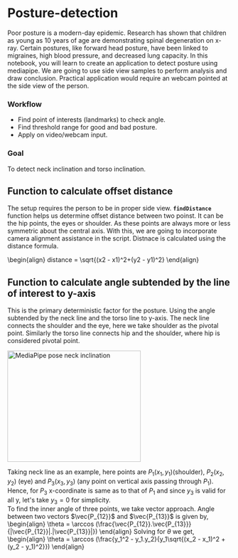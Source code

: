 # Posture-detection
Poor posture is a modern-day epidemic. Research has shown that children as young as 10 years of age are demonstrating spinal degeneration on x-ray. Certain postures, like forward head posture, have been linked to migraines, high blood pressure, and decreased lung capacity. In this notebook, you will learn to create an application to detect posture using mediapipe. We are going to use side view samples to perform analysis and draw conclusion. Practical application would require an webcam pointed at the side view of the person.

### Workflow
 - Find point of interests (landmarks) to check angle.
 - Find threshold range for good and bad posture.
 - Apply on video/webcam input.
 
### Goal
To detect neck inclination and torso inclination.

## Function to calculate offset distance
The setup requires the person to be in proper side view. **`findDistance`** function helps us determine offset distance between two poinst. It can be the hip points, the eyes or shoulder. As these points are always more or less symmetric about the central axis. With this, we are going to incorporate camera alignment assistance in the script. Distnace is calculated using the distance formula.


\begin{align}
distance =  \sqrt{(x2 - x1)^2+(y2 - y1)^2}
\end{align}

## Function to calculate angle subtended by the line of interest to y-axis
This is the primary deterministic factor for the posture. Using the angle subtended by the neck line and the torso line to y-axis. The neck line connects the shoulder and the eye, here we take shoulder as the pivotal point. Similarly the torso line connects hip and the shoulder, where hip is considered pivotal point. 
<br>

<img src="https://learnopencv.com/wp-content/uploads/2022/03/mp-pose-05-neckline-inclination.jpg" alt="MediaPipe pose neck inclination" align="middle" width="300" height="250">

<br>

Taking neck line as an example, here points are $P_1(x_1, y_1)$(shoulder), $P_2(x_2, y_2)$ (eye) and $P_3(x_3, y_3)$ (any point on vertical axis passing through $P_1$). 
<br>
Hence, for $P_3$ x-coordinate is same as to that of $P_1$ and since $y_3$ is valid for all y, let's take $y_3 = 0$ for simplicity. <br>To find the inner angle of three points, we take vector approach. Angle between two vectors $\vec{P_{12}}$ and $\vec{P_{13}}$ is given by,
\begin{align}
\theta = \arccos (\frac{\vec{P_{12}}.\vec{P_{13}}}{|\vec{P_{12}}|.|\vec{P_{13}}|})
\end{align}
Solving for $\theta$ we get, 
\begin{align}
\theta = \arccos (\frac{y_1^2 - y_1.y_2}{y_1\sqrt{(x_2 - x_1)^2 + (y_2 - y_1)^2}})
\end{align}

